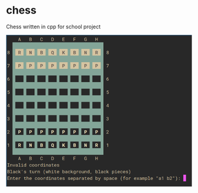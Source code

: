 # chess
Chess written in cpp for school project



![Image of the board](https://github.com/arsiarola/chess/blob/master/img/board.png)
